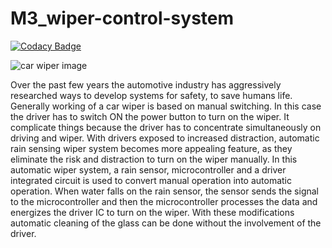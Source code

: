 # M3_wiper-control-system

[![Codacy Badge](https://api.codacy.com/project/badge/Grade/6f2e337bf7b347fcb7630c1987061779)](https://app.codacy.com/gh/shreenathemr/M3_wiper-control-system?utm_source=github.com&utm_medium=referral&utm_content=shreenathemr/M3_wiper-control-system&utm_campaign=Badge_Grade_Settings)

![car wiper image](https://user-images.githubusercontent.com/101713731/168331228-a6bb9607-51dd-424c-bce2-94e6d1238c02.jpg)

Over the past few years the automotive industry has aggressively researched ways to develop systems for safety, to save humans life. Generally working of a car wiper is based on manual switching. In this case the driver has to switch ON the power button to turn on the wiper. It complicate things because the driver has to concentrate simultaneously on driving and wiper. With drivers exposed to increased distraction, automatic rain sensing wiper system becomes more appealing feature, as they eliminate the risk and distraction to turn on the wiper manually. In this automatic wiper system, a rain sensor, microcontroller and a driver integrated circuit is used to convert manual operation into automatic operation. When water falls on the rain sensor, the sensor sends the signal to the microcontroller and then the microcontroller processes the data and energizes the driver IC to turn on the wiper. With these modifications automatic cleaning of the glass can be done without the involvement of the driver.

